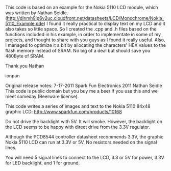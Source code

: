 This code is based on an example for the Nokia 5110 LCD module, which was written by Nathan Seidle.
(http://dlnmh9ip6v2uc.cloudfront.net/datasheets/LCD/Monochrome/Nokia_5110_Example.pde)
I found it really practical to display text on my LCD and it also takes so little space.
So I created the .cpp and .h files based on the functions included in his example, in order to implementate
in some of my projects, and thought to share with you guys as I found it really useful. Also, I managed to
optimize it a bit by allocating the characters' HEX values to the flash memory instead of SRAM. No big of
a deal but should save you 480Byte of SRAM.

Thank you Nathan

ionpan


Original release notes:
7-17-2011
Spark Fun Electronics 2011
Nathan Seidle
This code is public domain but you buy me a beer if you use this and we meet someday (Beerware license).

This code writes a series of images and text to the Nokia 5110 84x48 graphic LCD:
http://www.sparkfun.com/products/10168

Do not drive the backlight with 5V. It will smoke. However, the backlight on the LCD seems to be
happy with direct drive from the 3.3V regulator.

Although the PCD8544 controller datasheet recommends 3.3V, the graphic Nokia 5110 LCD can run at 3.3V or 5V.
No resistors needed on the signal lines.

You will need 5 signal lines to connect to the LCD, 3.3 or 5V for power, 3.3V for LED backlight, and 1 for ground.